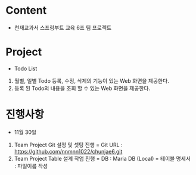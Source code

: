 # Content
 - 천재교과서 스프링부트 교육 6조 팀 프로젝트

# Project
 - Todo List
 1. 월별, 일별 Todo 등록, 수정, 삭제의 기능이 있는 Web 화면을 제공한다.
 2. 등록 된 Todo의 내용을 조회 할 수 있는 Web 화면을 제공한다.

# 진행사항
 - 11월 30일
 1. Team Project Git 설정 및 셋팅 진행
  = Git URL : https://github.com/nnmnn1022/chunjae6.git
 2. Team Project Table 설계 작업 진행
  = DB : Maria DB (Local)
  = 테이블 명세서 : 파일이름 작성






